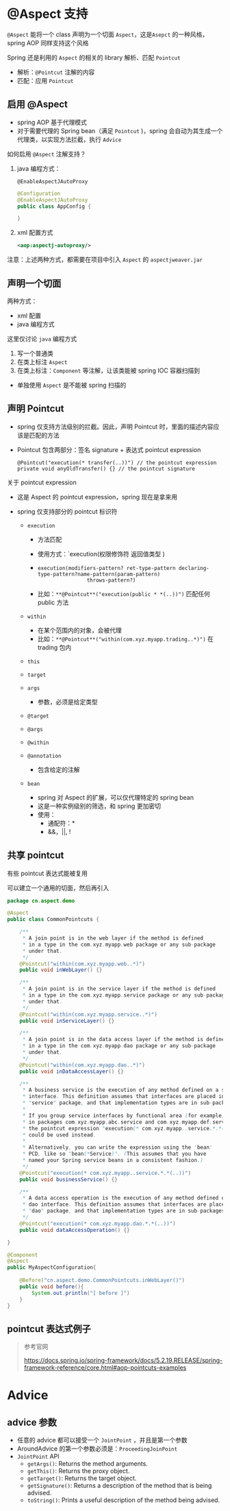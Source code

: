 # @Aspect 支持



`@Aspect` 能将一个 class 声明为一个切面 `Aspect`，这是`Asepct` 的一种风格，spring AOP 同样支持这个风格

Spring 还是利用的 `Aspect` 的相关的 library 解析、匹配 `Pointcut`

- 解析：`@Pointcut` 注解的内容
- 匹配：应用  `Pointcut`



## 启用 @Aspect



-  spring AOP 基于代理模式
- 对于需要代理的 Spring bean（满足 `Pointcut` )，spring 会自动为其生成一个代理类，以实现方法拦截，执行 `Advice`



如何启用 `@Aspect` 注解支持？

1. java 编程方式：

   `@EnableAspectJAutoProxy`

   ```java
   @Configuration
   @EnableAspectJAutoProxy
   public class AppConfig {
   
   }
   ```

   

2. xml 配置方式

   ```xml
   <aop:aspectj-autoproxy/>
   ```

注意：上述两种方式，都需要在项目中引入 `Aspect` 的 `aspectjweaver.jar`





## 声明一个切面



两种方式：

- xml 配置
- java 编程方式



这里仅讨论 `java` 编程方式

1. 写一个普通类
2. 在类上标注 `Aspect`
3. 在类上标注：`Component` 等注解，让该类能被 spring IOC 容器扫描到

- 单独使用 `Aspect` 是不能被 spring 扫描的



## 声明 Pointcut



- spring 仅支持方法级别的拦截。因此，声明 Pointcut 时，里面的描述内容应该是匹配的方法

- Pointcut 包含两部分：签名 signature + 表达式 pointcut expression

  ```
  @Pointcut("execution(* transfer(..))") // the pointcut expression
  private void anyOldTransfer() {} // the pointcut signature
  ```



关于 pointcut expression

- 这是 Aspect 的 pointcut expression，spring 现在是拿来用

- spring 仅支持部分的 pointcut 标识符

  - `execution`

    - 方法匹配
  
    - 使用方式：`execution(权限修饰符 返回值类型 )
  
    - ```
      execution(modifiers-pattern? ret-type-pattern declaring-type-pattern?name-pattern(param-pattern)
                      throws-pattern?)
      ```
  
    - 比如：`**@Pointcut**("execution(public * *(..))")` 匹配任何 public 方法
  
  - `within`
  
    - 在某个范围内的对象，会被代理
    - 比如：`**@Pointcut**("within(com.xyz.myapp.trading..*)")` 在 trading 包内

  - `this`

  - `target`

  - `args`

    - 参数，必须是给定类型

  - `@target`

  - `@args`

  - `@within`
  
  - `@annotation`
  
    - 包含给定的注解

  - `bean`
  
    - spring 对 Aspect 的扩展，可以仅代理特定的 spring bean
    - 这是一种实例级别的筛选，和 spring 更加密切
    - 使用：
      - 通配符：*
      - &&，||, !
  





## 共享 pointcut



有些 pointcut 表达式能被复用



可以建立一个通用的切面，然后再引入

```java
package cn.aspect.demo

@Aspect
public class CommonPointcuts {

    /**
     * A join point is in the web layer if the method is defined
     * in a type in the com.xyz.myapp.web package or any sub-package
     * under that.
     */
    @Pointcut("within(com.xyz.myapp.web..*)")
    public void inWebLayer() {}

    /**
     * A join point is in the service layer if the method is defined
     * in a type in the com.xyz.myapp.service package or any sub-package
     * under that.
     */
    @Pointcut("within(com.xyz.myapp.service..*)")
    public void inServiceLayer() {}

    /**
     * A join point is in the data access layer if the method is defined
     * in a type in the com.xyz.myapp.dao package or any sub-package
     * under that.
     */
    @Pointcut("within(com.xyz.myapp.dao..*)")
    public void inDataAccessLayer() {}

    /**
     * A business service is the execution of any method defined on a service
     * interface. This definition assumes that interfaces are placed in the
     * "service" package, and that implementation types are in sub-packages.
     *
     * If you group service interfaces by functional area (for example,
     * in packages com.xyz.myapp.abc.service and com.xyz.myapp.def.service) then
     * the pointcut expression "execution(* com.xyz.myapp..service.*.*(..))"
     * could be used instead.
     *
     * Alternatively, you can write the expression using the 'bean'
     * PCD, like so "bean(*Service)". (This assumes that you have
     * named your Spring service beans in a consistent fashion.)
     */
    @Pointcut("execution(* com.xyz.myapp..service.*.*(..))")
    public void businessService() {}

    /**
     * A data access operation is the execution of any method defined on a
     * dao interface. This definition assumes that interfaces are placed in the
     * "dao" package, and that implementation types are in sub-packages.
     */
    @Pointcut("execution(* com.xyz.myapp.dao.*.*(..))")
    public void dataAccessOperation() {}

}
```





```java
@Component
@Aspect
public MyAspectConfiguration{
    
    @Before("cn.aspect.demo.CommonPointcuts.inWebLayer()")
    public void before(){
        System.out.println("[ before ]")
    }
}
```









## pointcut 表达式例子



>  参考官网 
>
> https://docs.spring.io/spring-framework/docs/5.2.19.RELEASE/spring-framework-reference/core.html#aop-pointcuts-examples





# Advice



## advice 参数



- 任意的 advice 都可以接受一个 `JointPoint` ，并且是第一个参数
- AroundAdvice 的第一个参数必须是：`ProceedingJoinPoint`
- `JointPoint` API
  - `getArgs()`: Returns the method arguments.
  - `getThis()`: Returns the proxy object.
  - `getTarget()`: Returns the target object.
  - `getSignature()`: Returns a description of the method that is being advised.
  - `toString()`: Prints a useful description of the method being advised.